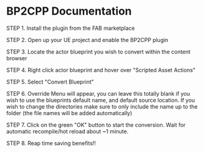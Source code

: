 # BP2CPP Documentation

STEP 1. Install the plugin from the FAB marketplace

STEP 2. Open up your UE project and enable the BP2CPP plugin

STEP 3. Locate the actor blueprint you wish to convert within the content browser

STEP 4. Right click actor blueprint and hover over "Scripted Asset Actions"

STEP 5. Select "Convert Blueprint"

STEP 6. Override Menu will appear, you can leave this totally blank if you wish to use the blueprints default name, and default source location.
        If you wish to change the directories make sure to only include the name up to the folder (the file names will be added automatically)
        
STEP 7. Click on the green "OK" button to start the conversion. Wait for automatic recompile/hot reload about ~1 minute.

STEP 8. Reap time saving benefits!!

